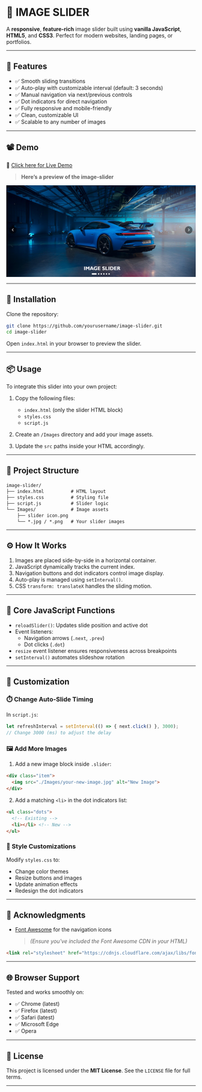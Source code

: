 # 🌠 IMAGE SLIDER

A **responsive**, **feature-rich** image slider built using **vanilla JavaScript**, **HTML5**, and **CSS3**. Perfect for modern websites, landing pages, or portfolios.

---

## 🔧 Features

- ✅ Smooth sliding transitions
- ✅ Auto-play with customizable interval (default: 3 seconds)
- ✅ Manual navigation via next/previous controls
- ✅ Dot indicators for direct navigation
- ✅ Fully responsive and mobile-friendly
- ✅ Clean, customizable UI
- ✅ Scalable to any number of images

---

## 📽️ Demo

🔗 [Click here for Live Demo](https://4rshxnth.github.io/IMAGE-SLIDER/)

> **Here’s a preview of the image-slider**

![Preview](Images/preview.png)

---

## 🚀 Installation

Clone the repository:

```bash
git clone https://github.com/yourusername/image-slider.git
cd image-slider
```

Open `index.html` in your browser to preview the slider.

---

## 📦 Usage

To integrate this slider into your own project:

1. Copy the following files:
   - `index.html` (only the slider HTML block)
   - `styles.css`
   - `script.js`

2. Create an `/Images` directory and add your image assets.

3. Update the `src` paths inside your HTML accordingly.

---

## 📁 Project Structure

```plaintext
image-slider/
├── index.html          # HTML layout
├── styles.css          # Styling file
├── script.js           # Slider logic
└── Images/             # Image assets
    ├── slider icon.png
    └── *.jpg / *.png   # Your slider images
```

---

## ⚙️ How It Works

1. Images are placed side-by-side in a horizontal container.
2. JavaScript dynamically tracks the current index.
3. Navigation buttons and dot indicators control image display.
4. Auto-play is managed using `setInterval()`.
5. CSS `transform: translateX` handles the sliding motion.

---

## 🧠 Core JavaScript Functions

- `reloadSlider()`: Updates slide position and active dot
- Event listeners: 
  - Navigation arrows (`.next`, `.prev`)
  - Dot clicks (`.dot`)
- `resize` event listener ensures responsiveness across breakpoints
- `setInterval()` automates slideshow rotation

---

## 🎨 Customization

### ⏱️ Change Auto-Slide Timing

In `script.js`:

```js
let refreshInterval = setInterval(() => { next.click() }, 3000);
// Change 3000 (ms) to adjust the delay
```

### 🖼️ Add More Images

1. Add a new image block inside `.slider`:

```html
<div class="item">
  <img src="./Images/your-new-image.jpg" alt="New Image">
</div>
```

2. Add a matching `<li>` in the dot indicators list:

```html
<ul class="dots">
  <!-- Existing -->
  <li></li> <!-- New -->
</ul>
```

### 🎨 Style Customizations

Modify `styles.css` to:

- Change color themes
- Resize buttons and images
- Update animation effects
- Redesign the dot indicators

---

## 🙏 Acknowledgments

- [Font Awesome](https://fontawesome.com/) for the navigation icons  
  > *(Ensure you've included the Font Awesome CDN in your HTML)*

```html
<link rel="stylesheet" href="https://cdnjs.cloudflare.com/ajax/libs/font-awesome/6.0.0/css/all.min.css">
```
---

## 🌐 Browser Support

Tested and works smoothly on:

- ✅ Chrome (latest)
- ✅ Firefox (latest)
- ✅ Safari (latest)
- ✅ Microsoft Edge
- ✅ Opera

---

## 📜 License

This project is licensed under the **MIT License**. See the `LICENSE` file for full terms.

---

